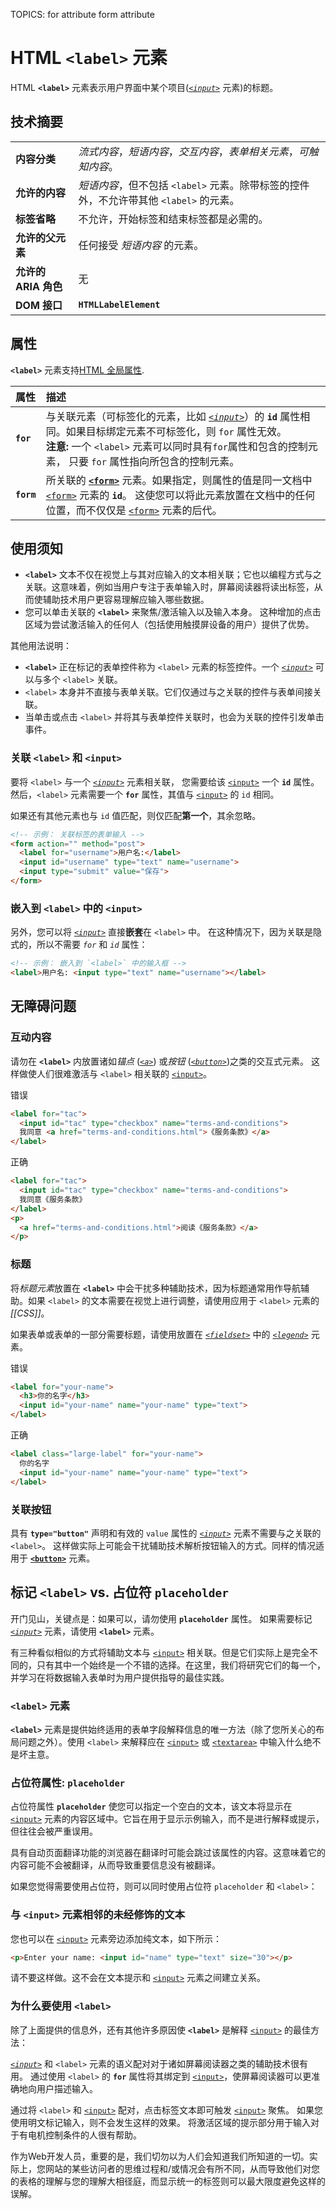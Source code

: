 TOPICS: <label>
        <label> for attribute
        <label> form attribute

# HTML `<label>` 元素

HTML **`<label>`** 元素表示用户界面中某个项目(*[`<input>`](/zh-hans/webfrontend/<input>)* 元素)的标题。

## 技术摘要

| | |
| :-- | :-- |
| **内容分类** | *流式内容*，*短语内容*，*交互内容*，*表单相关元素*，*可触知内容*。|
| **允许的内容** | *短语内容*，但不包括 `<label>` 元素。除带标签的控件外，不允许带其他 `<label>` 的元素。|
| **标签省略** | 不允许，开始标签和结束标签都是必需的。|
| **允许的父元素** | 任何接受 *短语内容* 的元素。|
| **允许的 ARIA 角色** | 无 |
| **DOM 接口** | **`HTMLLabelElement`** |

## 属性

**`<label>`** 元素支持[HTML 全局属性](/zh-hans/webfrontend/HTML_Global_Attributes).

| 属性 | 描述 |
| :-- | :-- |
| **`for`** | 与关联元素（可标签化的元素，比如 *[`<input>`](/zh-hans/webfrontend<input>)*）的 **`id`** 属性相同。如果目标绑定元素不可标签化，则 `for` 属性无效。<br> **注意:** 一个 `<label>` 元素可以同时具有`for`属性和包含的控制元素， 只要 `for` 属性指向所包含的控制元素。|
| **`form`** | 所关联的 **[`<form>`](/zh-hans/webfrontend/<form>)** 元素。如果指定，则属性的值是同一文档中 [`<form>`](/zh-hans/webfrontend/<form>) 元素的 **`id`**。 这使您可以将此元素放置在文档中的任何位置，而不仅仅是 [`<form>`](/zh-hans/webfrontend/<form>) 元素的后代。|

## 使用须知

- **`<label>`** 文本不仅在视觉上与其对应输入的文本相关联；它也以编程方式与之关联。这意味着，例如当用户专注于表单输入时，屏幕阅读器将读出标签，从而使辅助技术用户更容易理解应输入哪些数据。
- 您可以单击关联的 **`<label>`** 来聚焦/激活输入以及输入本身。 这种增加的点击区域为尝试激活输入的任何人（包括使用触摸屏设备的用户）提供了优势。

其他用法说明：

- **`<label>`** 正在标记的表单控件称为 `<label>` 元素的标签控件。一个 *[`<input>`](/zh-hans/webfrontend/<input>)*
可以与多个 `<label>` 关联。
- `<label>` 本身并不直接与表单关联。它们仅通过与之关联的控件与表单间接关联。
- 当单击或点击 `<label>` 并将其与表单控件关联时，也会为关联的控件引发单击事件。

### 关联 `<label>` 和 `<input>`

要将 `<label>` 与一个 *[`<input>`](/zh-hans/webfrontend/<input>)* 元素相关联，
您需要给该 [`<input>`](/zh-hans/webfrontend/<input>) 一个 **`id`** 属性。
然后，`<label>` 元素需要一个 **`for`** 属性，其值与 [`<input>`](/zh-hans/webfrontend/<input>) 的 `id` 相同。

如果还有其他元素也与 `id` 值匹配，则仅匹配**第一个**，其余忽略。

```html
<!-- 示例： 关联标签的表单输入 -->
<form action="" method="post">
  <label for="username">用户名:</label>
  <input id="username" type="text" name="username">
  <input type="submit" value="保存">
</form>
```

### 嵌入到 `<label>` 中的 `<input>`

另外，您可以将 *[`<input>`](/zh-hans/webfrontend/<input>)* 直接**嵌套**在 `<label>` 中。
在这种情况下，因为关联是隐式的，所以不需要 *`for`* 和 *`id`* 属性：

```html
<!-- 示例： 嵌入到 `<label>` 中的输入框 -->
<label>用户名: <input type="text" name="username"></label>
```

## 无障碍问题

### 互动内容

请勿在 **`<label>`** 内放置诸如*锚点* (*[`<a>`](/zh-hans/webfrontend/<a>)*)
或*按钮* (*[`<button>`](/zh-hans/webfrontend/<button>)*)之类的交互式元素。
这样做使人们很难激活与 `<label>` 相关联的 [`<input>`](/zh-hans/webfrontend/<input>)。

错误

```html
<label for="tac">
  <input id="tac" type="checkbox" name="terms-and-conditions">
  我同意 <a href="terms-and-conditions.html">《服务条款》</a>
</label>
```

正确

```html
<label for="tac">
  <input id="tac" type="checkbox" name="terms-and-conditions">
  我同意《服务条款》
</label>
<p>
  <a href="terms-and-conditions.html">阅读《服务条款》</a>
</p>
```

### 标题

将*标题元素*放置在 **`<label>`** 中会干扰多种辅助技术，因为标题通常用作导航辅助。如果 `<label>` 的文本需要在视觉上进行调整，请使用应用于 `<label>` 元素的 *[[CSS]]*。

如果表单或表单的一部分需要标题，请使用放置在 *[`<fieldset>`](/zh-hans/webfrontend/<fieldset>)* 中的
*[`<legend>`](/zh-hans/webfrontend/<legend>)* 元素。

错误

```html
<label for="your-name">
  <h3>你的名字</h3>
  <input id="your-name" name="your-name" type="text">
</label>
```

正确

```html
<label class="large-label" for="your-name">
  你的名字
  <input id="your-name" name="your-name" type="text">
</label>
```

### 关联按钮

具有 **`type="button"`** 声明和有效的 `value` 属性的 *[`<input>`](/zh-hans/webfrontend/<input>)* 元素不需要与之关联的 `<label>`。
这样做实际上可能会干扰辅助技术解析按钮输入的方式。同样的情况适用于 **[`<button>`](/zh-hans/webfrontend/<button>)** 元素。

## 标记 `<label>` vs. 占位符 `placeholder`

开门见山，关键点是：如果可以，请勿使用 **`placeholder`** 属性。
如果需要标记 *[`<input>`](/zh-hans/webfrontend/<input>)* 元素，请使用 **`<label>`** 元素。

有三种看似相似的方式将辅助文本与 [`<input>`](/zh-hans/webfrontend/<input>) 相关联。但是它们实际上是完全不同的，只有其中一个始终是一个不错的选择。在这里，我们将研究它们的每一个，并学习在将数据输入表单时为用户提供指导的最佳实践。

### `<label>` 元素

**`<label>`** 元素是提供始终适用的表单字段解释信息的唯一方法（除了您所关心的布局问题之外）。使用 `<label>` 来解释应在 [`<input>`](/zh-hans/webfrontend/<input>)
或 [`<textarea>`](/zh-hans/webfrontend/<textarea>) 中输入什么绝不是坏主意。

### 占位符属性: `placeholder`

占位符属性 **`placeholder`** 使您可以指定一个空白的文本，该文本将显示在 [`<input>`](/zh-hans/webfrontend/<input>) 元素的内容区域中。它旨在用于显示示例输入，而不是进行解释或提示，但往往会被严重误用。

具有自动页面翻译功能的浏览器在翻译时可能会跳过该属性的内容。这意味着它的内容可能不会被翻译，从而导致重要信息没有被翻译。

如果您觉得需要使用占位符，则可以同时使用占位符 `placeholder` 和 `<label>`：

### 与 `<input>` 元素相邻的未经修饰的文本

您也可以在 [`<input>`](/zh-hans/webfrontend/<input>) 元素旁边添加纯文本，如下所示：

```html
<p>Enter your name: <input id="name" type="text" size="30"></p>
```

请不要这样做。这不会在文本提示和 [`<input>`](/zh-hans/webfrontend/<input>) 元素之间建立关系。

### 为什么要使用 `<label>`

除了上面提供的信息外，还有其他许多原因使 **`<label>`** 是解释 [`<input>`](/zh-hans/webfrontend/<input>) 的最佳方法：

*[`<input>`](/zh-hans/webfrontend/<input>)* 和 `<label>` 元素的语义配对对于诸如屏幕阅读器之类的辅助技术很有用。
通过使用 `<label>` 的 **`for`** 属性将其绑定到 [`<input>`](/zh-hans/webfrontend/<input>)，使屏幕阅读器可以更准确地向用户描述输入。

通过将 `<label>` 和 [`<input>`](/zh-hans/webfrontend/<input>) 配对，点击标签文本即可触发
[`<input>`](/zh-hans/webfrontend/<input>) 聚焦。
如果您使用明文标记输入，则不会发生这样的效果。 将激活区域的提示部分用于输入对于有电机控制条件的人很有帮助。

作为Web开发人员，重要的是，我们切勿以为人们会知道我们所知道的一切。实际上，您网站的某些访问者的思维过程和/或情况会有所不同，从而导致他们对您的表格的理解与您的理解大相径庭，而显示统一的标签则可以最大限度避免这样的误解。
